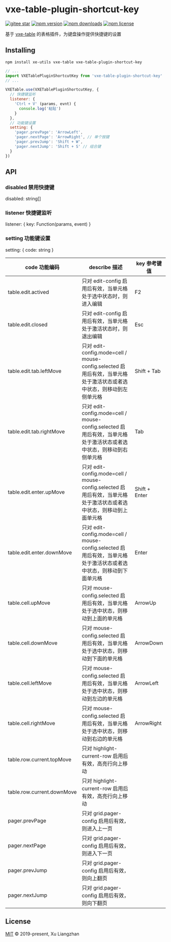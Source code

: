 # vxe-table-plugin-shortcut-key

[![gitee star](https://gitee.com/xuliangzhan_admin/vxe-table-plugin-shortcut-key/badge/star.svg?theme=dark)](https://gitee.com/xuliangzhan_admin/vxe-table-plugin-shortcut-key/stargazers)
[![npm version](https://img.shields.io/npm/v/vxe-table-plugin-shortcut-key.svg?style=flat-square)](https://www.npmjs.com/package/vxe-table-plugin-shortcut-key)
[![npm downloads](https://img.shields.io/npm/dm/vxe-table-plugin-shortcut-key.svg?style=flat-square)](http://npm-stat.com/charts.html?package=vxe-table-plugin-shortcut-key)
[![npm license](https://img.shields.io/github/license/mashape/apistatus.svg)](LICENSE)

基于 [vxe-table](https://www.npmjs.com/package/vxe-table) 的表格插件，为键盘操作提供快捷键的设置

## Installing

```shell
npm install xe-utils vxe-table vxe-table-plugin-shortcut-key
```

```javascript
// ...
import VXETablePluginShortcutKey from 'vxe-table-plugin-shortcut-key'
// ...

VXETable.use(VXETablePluginShortcutKey, {
  // 快捷键监听
  listener: {
    'Ctrl + V' (params, evnt) {
      console.log('粘贴')
    }
  },
  // 功能键设置
  setting: {
    'pager.prevPage': 'ArrowLeft',
    'pager.nextPage': 'ArrowRight', // 单个按键
    'pager.prevJump': 'Shift + W',
    'pager.nextJump': 'Shift + S' // 组合键
  }
})
```

## API

### disabled 禁用快捷键

disabled: string[]

### listener 快捷键监听

listener: { key: Function(params, event) }

### setting 功能键设置

setting: { code: string }

| code 功能编码 | describe 描述 | key 参考键值 |
|------|------|------|
| table.edit.actived | 只对 edit-config 启用后有效，当单元格处于选中状态时，则进入编辑 | F2 |
| table.edit.closed | 只对 edit-config 启用后有效，当单元格处于激活状态时，则退出编辑 | Esc |
| table.edit.tab.leftMove | 只对 edit-config.mode=cell / mouse-config.selected 启用后有效，当单元格处于激活状态或者选中状态，则移动到左侧单元格 | Shift + Tab |
| table.edit.tab.rightMove | 只对 edit-config.mode=cell / mouse-config.selected 启用后有效，当单元格处于激活状态或者选中状态，则移动到右侧单元格 | Tab |
| table.edit.enter.upMove | 只对 edit-config.mode=cell / mouse-config.selected 启用后有效，当单元格处于激活状态或者选中状态，则移动到上面单元格 | Shift + Enter |
| table.edit.enter.downMove | 只对 edit-config.mode=cell / mouse-config.selected 启用后有效，当单元格处于激活状态或者选中状态，则移动到下面单元格 | Enter |
| table.cell.upMove | 只对 mouse-config.selected 启用后有效，当单元格处于选中状态，则移动到上面的单元格 | ArrowUp |
| table.cell.downMove | 只对 mouse-config.selected 启用后有效，当单元格处于选中状态，则移动到下面的单元格 | ArrowDown |
| table.cell.leftMove | 只对 mouse-config.selected 启用后有效，当单元格处于选中状态，则移动到左边的单元格 | ArrowLeft |
| table.cell.rightMove | 只对 mouse-config.selected 启用后有效，当单元格处于选中状态，则移动到右边的单元格 | ArrowRight |
| table.row.current.topMove | 只对 highlight-current-row 启用后有效，高亮行向上移动 |  |
| table.row.current.downMove | 只对 highlight-current-row 启用后有效，高亮行向上移动 |  |
| pager.prevPage | 只对 grid.pager-config 启用后有效，则进入上一页 |  |
| pager.nextPage | 只对 grid.pager-config 启用后有效，则进入下一页 |  |
| pager.prevJump | 只对 grid.pager-config 启用后有效，则向上翻页 |  |
| pager.nextJump | 只对 grid.pager-config 启用后有效，则向下翻页 |  |

## License

[MIT](LICENSE) © 2019-present, Xu Liangzhan
